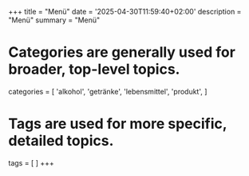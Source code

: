 +++
title = "Menü"
date = '2025-04-30T11:59:40+02:00'
description = "Menü"
summary = "Menü"
# Categories are generally used for broader, top-level topics.
categories = [
 'alkohol',
 'getränke',
 'lebensmittel',
 'produkt',
]
# Tags are used for more specific, detailed topics.
tags = [
]
+++
